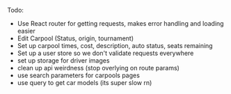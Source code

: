 Todo: 

- Use React router for getting requests, makes error handling and loading easier
- Edit Carpool (Status, origin, tournament)
- Set up carpool times, cost, description, auto status, seats remaining
- Set up a user store so we don't validate requests everywhere
- set up storage for driver images
- clean up api weirdness (stop overlying on route params)
- use search parameters for carpools pages
- use query to get car models (its super slow rn)
